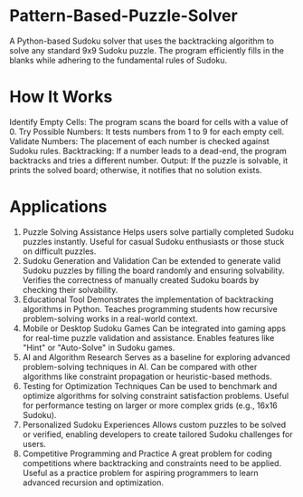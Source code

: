 # Pattern-Based-Puzzle-Solver
A Python-based Sudoku solver that uses the backtracking algorithm to solve any standard 9x9 Sudoku puzzle. The program efficiently fills in the blanks while adhering to the fundamental rules of Sudoku.
# How It Works
Identify Empty Cells: The program scans the board for cells with a value of 0.
Try Possible Numbers: It tests numbers from 1 to 9 for each empty cell.
Validate Numbers: The placement of each number is checked against Sudoku rules.
Backtracking: If a number leads to a dead-end, the program backtracks and tries a different number.
Output: If the puzzle is solvable, it prints the solved board; otherwise, it notifies that no solution exists.
# Applications
1. Puzzle Solving Assistance
Helps users solve partially completed Sudoku puzzles instantly.
Useful for casual Sudoku enthusiasts or those stuck on difficult puzzles.
2. Sudoku Generation and Validation
Can be extended to generate valid Sudoku puzzles by filling the board randomly and ensuring solvability.
Verifies the correctness of manually created Sudoku boards by checking their solvability.
3. Educational Tool
Demonstrates the implementation of backtracking algorithms in Python.
Teaches programming students how recursive problem-solving works in a real-world context.
4. Mobile or Desktop Sudoku Games
Can be integrated into gaming apps for real-time puzzle validation and assistance.
Enables features like "Hint" or "Auto-Solve" in Sudoku games.
5. AI and Algorithm Research
Serves as a baseline for exploring advanced problem-solving techniques in AI.
Can be compared with other algorithms like constraint propagation or heuristic-based methods.
6. Testing for Optimization Techniques
Can be used to benchmark and optimize algorithms for solving constraint satisfaction problems.
Useful for performance testing on larger or more complex grids (e.g., 16x16 Sudoku).
7. Personalized Sudoku Experiences
Allows custom puzzles to be solved or verified, enabling developers to create tailored Sudoku challenges for users.
8. Competitive Programming and Practice
A great problem for coding competitions where backtracking and constraints need to be applied.
Useful as a practice problem for aspiring programmers to learn advanced recursion and optimization.
